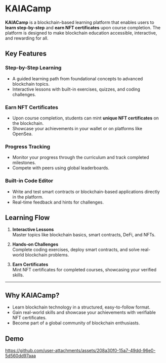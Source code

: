 
#  KAIACamp

**KAIACamp** is a blockchain-based learning platform that enables users to **learn step-by-step** and **earn NFT certificates** upon course completion. The platform is designed to make blockchain education accessible, interactive, and rewarding for all.

##  Key Features

###  **Step-by-Step Learning**
- A guided learning path from foundational concepts to advanced blockchain topics.
- Interactive lessons with built-in exercises, quizzes, and coding challenges.

###  **Earn NFT Certificates**
- Upon course completion, students can mint **unique NFT certificates** on the blockchain.
- Showcase your achievements in your wallet or on platforms like OpenSea.

###  **Progress Tracking**
- Monitor your progress through the curriculum and track completed milestones.
- Compete with peers using global leaderboards.

### **Built-in Code Editor**
- Write and test smart contracts or blockchain-based applications directly in the platform.
- Real-time feedback and hints for challenges.


##  Learning Flow

1. **Interactive Lessons**  
   Master topics like blockchain basics, smart contracts, DeFi, and NFTs.

2. **Hands-on Challenges**  
   Complete coding exercises, deploy smart contracts, and solve real-world blockchain problems.

3. **Earn Certificates**  
   Mint NFT certificates for completed courses, showcasing your verified skills.

---

##  Why KAIACamp?

- Learn blockchain technology in a structured, easy-to-follow format.
- Gain real-world skills and showcase your achievements with verifiable NFT certificates.
- Become part of a global community of blockchain enthusiasts.

## Demo

https://github.com/user-attachments/assets/208a30f0-15a7-49dd-96e0-5d560dd97aaa
